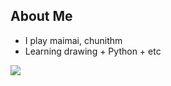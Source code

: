 ## About Me
<ul>
  <li>I play maimai, chunithm</li>
  <li>Learning drawing + Python + etc</li>
</ul>
<img src="http://mazassumnida.wtf/api/v2/generate_badge?boj=pumpsnacktv"/>
